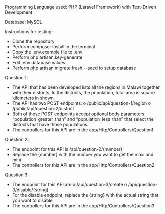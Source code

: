 Programming Language used: PHP (Laravel Framework) with Test-Driven Development

Database: MySQL


Instructions for testing:

-	Clone the repository
-	Perform composer install in the terminal
-	Copy the .env.example file to .env
-	Perform php artisan:key-generate
-	Edit .env database values
-	Perform php artisan migrate:fresh --seed to setup database


Question 1:
-	The API that has been developed lists all the regions in Malawi together with their districts. In the districts, the population, total area is square kilometers in shown.
-	The API has two POST endpoints:
o	/public/api/question-1/region
o	/public/api/question-2/district
-	Both of these POST endpoints accept optional body parameters “population_greater_than” and “population_less_than” that select the districts that have those populations.
-	The controllers for this API are in the app/Http/Controllers/Question1



Question 2:
-	The endpoint for this API is /api/question-2/{number}
-	Replace the {number} with the number you want to get the maxi and mini
-	The controllers for this API are in the app/Http/Controllers/Question2

Question 3:
-	The endpoint for this API are
o	/api/question-3/create
o	/api/question-3/disable/{string}
-	For the disable endpoint, replace the {string} with the actual string that you want to disable
-	The controllers for this API are in the app/Http/Controllers/Question3
